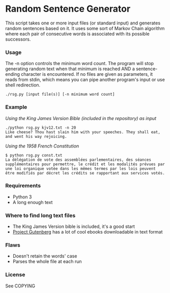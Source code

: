# Random Sentence Generator

This script takes one or more input files (or standard input) and generates random sentences based on it.
It uses some sort of Markov Chain algorithm where each pair of consecutive words is associated with its possible successors.

### Usage
The -n option controls the minimum word count. The program will stop generating random text when that minimum is reached AND a sentence-ending character is encountered.
If no files are given as parameters, it reads from stdin, which means you can pipe another program's input or use shell redirection.
```
./rsg.py [input file(s)] [-n minimum word count]
```

### Example
*Using the King James Version Bible (included in the repository) as input*
```
./python rsg.py kjv12.txt -n 20
Like cheese? Thou hast slain him with your speeches. They shall eat, and went his way rejoicing.
```

*Using the 1958 French Constitution*
```
$ python rsg.py const.txt
La délégation de vote des assemblées parlementaires, des séances supplémentaires pour permettre, le crédit et les modalités prévues par une loi organique votée dans les mêmes termes par les lois peuvent être modifiés par décret les crédits se rapportant aux services votés.
```

### Requirements
* Python 3
* A long enough text

### Where to find long text files
* The King James Version bible is included, it's a good start
* [Project Gutenberg](http://www.gutenberg.org/) has a lot of cool ebooks downloadable in text format

### Flaws
* Doesn't retain the words' case
* Parses the whole file at each run


### License
See COPYING
